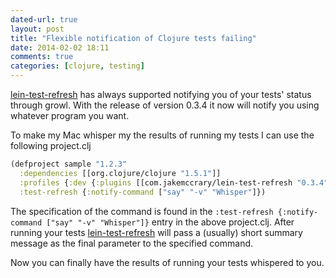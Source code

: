 ```yaml
---
dated-url: true
layout: post
title: "Flexible notification of Clojure tests failing"
date: 2014-02-02 18:11
comments: true
categories: [clojure, testing]
---
```


[lein-test-refresh](https://github.com/jakemcc/lein-test-refresh) has
always supported notifying you of your tests' status through growl.
With the release of version 0.3.4 it now will notify you using
whatever program you want.

To make my Mac whisper my the results of running my tests I can use
the following project.clj

``` clojure
(defproject sample "1.2.3"
  :dependencies [[org.clojure/clojure "1.5.1"]]
  :profiles {:dev {:plugins [[com.jakemccrary/lein-test-refresh "0.3.4"]]}}
  :test-refresh {:notify-command ["say" "-v" "Whisper"]})
```

The specification of the command is found in the `:test-refresh
{:notify-command ["say" "-v" "Whisper"]}` entry in the above
project.clj. After running your tests
[lein-test-refresh](https://github.com/jakemcc/lein-test-refresh) will
pass a (usually) short summary message as the final parameter to the
specified command.

Now you can finally have the results of running
your tests whispered to you.